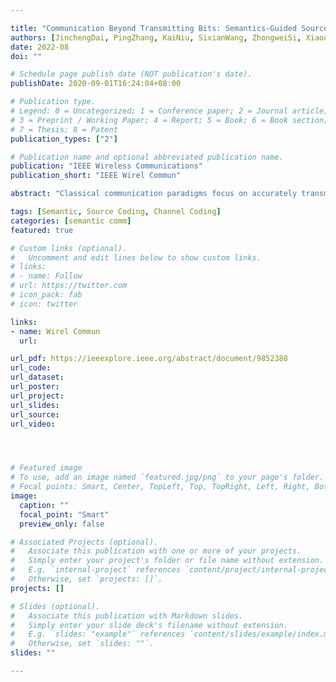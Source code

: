 ```yaml
---

title: "Communication Beyond Transmitting Bits: Semantics-Guided Source and Channel Coding"
authors: [JinchengDai, PingZhang, KaiNiu, SixianWang, ZhongweiSi, XiaoqiQin]
date: 2022-08
doi: ""

# Schedule page publish date (NOT publication's date).
publishDate: 2020-09-01T16:24:04+08:00

# Publication type.
# Legend: 0 = Uncategorized; 1 = Conference paper; 2 = Journal article;
# 3 = Preprint / Working Paper; 4 = Report; 5 = Book; 6 = Book section;
# 7 = Thesis; 8 = Patent
publication_types: ["2"]

# Publication name and optional abbreviated publication name.
publication: "IEEE Wireless Communications"
publication_short: "IEEE Wirel Commun"

abstract: "Classical communication paradigms focus on accurately transmitting bits over a noisy channel, and Shannon theory provides a fundamental theoretical limit on the rate of reliable communications. In this approach, bits are treated equally, and the communication system is oblivious to what meaning these bits convey or how they would be used. Future communications towards intelligence and conciseness will predictably play a dominant role, and the proliferation of connected intelligent agents requires a radical rethinking of coded transmission paradigm to support the new communication morphology on the horizon. The recent concept of "semantic communications" offers a promising research direction. Injecting semantic guidance into the coded transmission design to achieve semantics-aware communications shows great potential for further breakthrough in effectiveness and reliability. This article sheds light on semantics-guided source and channel coding as a transmission paradigm of semantic communications, which exploits both data semantics diversity and wireless channel diversity together to boost the whole system performance. We present the general system architecture and key techniques, and indicate some open issues on this topic. "

tags: [Semantic, Source Coding, Channel Coding]
categories: [semantic comm]
featured: true

# Custom links (optional).
#   Uncomment and edit lines below to show custom links.
# links:
# - name: Follow
# url: https://twitter.com
# icon_pack: fab
# icon: twitter

links:
- name: Wirel Commun
  url: 

url_pdf: https://ieeexplore.ieee.org/abstract/document/9852388
url_code: 
url_dataset:
url_poster:
url_project: 
url_slides:
url_source: 
url_video:




# Featured image
# To use, add an image named `featured.jpg/png` to your page's folder. 
# Focal points: Smart, Center, TopLeft, Top, TopRight, Left, Right, BottomLeft, Bottom, BottomRight.
image:
  caption: ""
  focal_point: "Smart"
  preview_only: false

# Associated Projects (optional).
#   Associate this publication with one or more of your projects.
#   Simply enter your project's folder or file name without extension.
#   E.g. `internal-project` references `content/project/internal-project/index.md`.
#   Otherwise, set `projects: []`.
projects: []

# Slides (optional).
#   Associate this publication with Markdown slides.
#   Simply enter your slide deck's filename without extension.
#   E.g. `slides: "example"` references `content/slides/example/index.md`.
#   Otherwise, set `slides: ""`.
slides: ""

---
```

